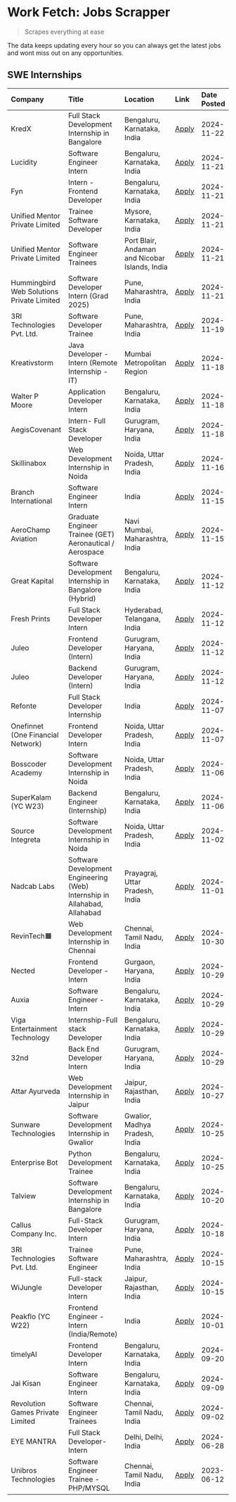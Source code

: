 # Work Fetch: Jobs Scrapper
> Scrapes everything at ease

The data keeps updating every hour so you can always get the latest jobs and wont miss out on any opportunities.

## SWE Internships
<!--START_SECTION:workfetch-->
| Company                                   | Title                                                                     | Location                                       | Link                                                                                                                                                                                                                                          | Date Posted   |
|:------------------------------------------|:--------------------------------------------------------------------------|:-----------------------------------------------|:----------------------------------------------------------------------------------------------------------------------------------------------------------------------------------------------------------------------------------------------|:--------------|
| KredX                                     | Full Stack Development Internship in Bangalore                            | Bengaluru, Karnataka, India                    | [Apply](https://in.linkedin.com/jobs/view/full-stack-development-internship-in-bangalore-at-kredx-4082021747?position=25&pageNum=0&refId=Mpo15q%2BAW44WwTGieBzQ4g%3D%3D&trackingId=7ayag4clIhWkmArjTxPmfg%3D%3D)                              | 2024-11-22    |
| Lucidity                                  | Software Engineer Intern                                                  | Bengaluru, Karnataka, India                    | [Apply](https://in.linkedin.com/jobs/view/software-engineer-intern-at-lucidity-4081805788?position=19&pageNum=0&refId=Mpo15q%2BAW44WwTGieBzQ4g%3D%3D&trackingId=mQ2iLHsZx5TI6ntA3dQ%2FYw%3D%3D)                                               | 2024-11-21    |
| Fyn                                       | Intern - Frontend Developer                                               | Bengaluru, Karnataka, India                    | [Apply](https://in.linkedin.com/jobs/view/intern-frontend-developer-at-fyn-4079706595?position=20&pageNum=0&refId=Mpo15q%2BAW44WwTGieBzQ4g%3D%3D&trackingId=OJBKX5yOEXQgLdTM3z%2Fqfg%3D%3D)                                                   | 2024-11-21    |
| Unified Mentor Private Limited            | Trainee Software Developer                                                | Mysore, Karnataka, India                       | [Apply](https://in.linkedin.com/jobs/view/trainee-software-developer-at-unified-mentor-private-limited-4079627458?position=28&pageNum=0&refId=Mpo15q%2BAW44WwTGieBzQ4g%3D%3D&trackingId=DAJp699%2FHeRssKSHRKQZxw%3D%3D)                       | 2024-11-21    |
| Unified Mentor Private Limited            | Software Engineer Trainees                                                | Port Blair, Andaman and Nicobar Islands, India | [Apply](https://in.linkedin.com/jobs/view/software-engineer-trainees-at-unified-mentor-private-limited-4079707508?position=34&pageNum=0&refId=Mpo15q%2BAW44WwTGieBzQ4g%3D%3D&trackingId=SAFMFUYmUUS5cJGsmpjyqg%3D%3D)                         | 2024-11-21    |
| Hummingbird Web Solutions Private Limited | Software Developer Intern (Grad 2025)                                     | Pune, Maharashtra, India                       | [Apply](https://in.linkedin.com/jobs/view/software-developer-intern-grad-2025-at-hummingbird-web-solutions-private-limited-4079796998?position=44&pageNum=0&refId=Mpo15q%2BAW44WwTGieBzQ4g%3D%3D&trackingId=SPn0j4LhwM9JKtmucI2Pgw%3D%3D)     | 2024-11-21    |
| 3RI Technologies Pvt. Ltd.                | Software Developer Trainee                                                | Pune, Maharashtra, India                       | [Apply](https://in.linkedin.com/jobs/view/software-developer-trainee-at-3ri-technologies-pvt-ltd-4080283578?position=43&pageNum=0&refId=Mpo15q%2BAW44WwTGieBzQ4g%3D%3D&trackingId=9ogXx0mbIlggQTFFnHBysw%3D%3D)                               | 2024-11-19    |
| Kreativstorm                              | Java Developer - Intern (Remote Internship - IT)                          | Mumbai Metropolitan Region                     | [Apply](https://in.linkedin.com/jobs/view/java-developer-intern-remote-internship-it-at-kreativstorm-4079340084?position=22&pageNum=0&refId=Mpo15q%2BAW44WwTGieBzQ4g%3D%3D&trackingId=tcOsXOpOQAeZgQ7bR4EI%2BQ%3D%3D)                         | 2024-11-18    |
| Walter P Moore                            | Application Developer Intern                                              | Bengaluru, Karnataka, India                    | [Apply](https://in.linkedin.com/jobs/view/application-developer-intern-at-walter-p-moore-4077126811?position=30&pageNum=0&refId=Mpo15q%2BAW44WwTGieBzQ4g%3D%3D&trackingId=5ttSNv8ytj931qqUNywl0w%3D%3D)                                       | 2024-11-18    |
| AegisCovenant                             | Intern- Full Stack Developer                                              | Gurugram, Haryana, India                       | [Apply](https://in.linkedin.com/jobs/view/intern-full-stack-developer-at-aegiscovenant-4079044973?position=53&pageNum=0&refId=Mpo15q%2BAW44WwTGieBzQ4g%3D%3D&trackingId=10Kqc0f85lZjZYSf8UJU2Q%3D%3D)                                         | 2024-11-18    |
| Skillinabox                               | Web Development Internship in Noida                                       | Noida, Uttar Pradesh, India                    | [Apply](https://in.linkedin.com/jobs/view/web-development-internship-in-noida-at-skillinabox-4077783016?position=27&pageNum=0&refId=Mpo15q%2BAW44WwTGieBzQ4g%3D%3D&trackingId=grwzuBc%2FXjt%2BULaqOTJA5w%3D%3D)                               | 2024-11-16    |
| Branch International                      | Software Engineer Intern                                                  | India                                          | [Apply](https://in.linkedin.com/jobs/view/software-engineer-intern-at-branch-international-4054425650?position=42&pageNum=0&refId=Mpo15q%2BAW44WwTGieBzQ4g%3D%3D&trackingId=%2FZO6qz%2Fy8Sowvwvd9%2B2cbQ%3D%3D)                               | 2024-11-15    |
| AeroChamp Aviation                        | Graduate Engineer Trainee (GET) Aeronautical / Aerospace                  | Navi Mumbai, Maharashtra, India                | [Apply](https://in.linkedin.com/jobs/view/graduate-engineer-trainee-get-aeronautical-aerospace-at-aerochamp-aviation-4075807848?position=48&pageNum=0&refId=Mpo15q%2BAW44WwTGieBzQ4g%3D%3D&trackingId=RFEmHe6u3W3gi7Ye%2FOZDSQ%3D%3D)         | 2024-11-15    |
| Great Kapital                             | Software Development Internship in Bangalore (Hybrid)                     | Bengaluru, Karnataka, India                    | [Apply](https://in.linkedin.com/jobs/view/software-development-internship-in-bangalore-hybrid-at-great-kapital-4074322094?position=21&pageNum=0&refId=Mpo15q%2BAW44WwTGieBzQ4g%3D%3D&trackingId=gDZiVYghNRQbNou7ygb5tA%3D%3D)                 | 2024-11-12    |
| Fresh Prints                              | Full Stack Developer Intern                                               | Hyderabad, Telangana, India                    | [Apply](https://in.linkedin.com/jobs/view/full-stack-developer-intern-at-fresh-prints-4074759619?position=35&pageNum=0&refId=Mpo15q%2BAW44WwTGieBzQ4g%3D%3D&trackingId=7LSvQBC3BgXv4lPGrkS%2F5g%3D%3D)                                        | 2024-11-12    |
| Juleo                                     | Frontend Developer (Intern)                                               | Gurugram, Haryana, India                       | [Apply](https://in.linkedin.com/jobs/view/frontend-developer-intern-at-juleo-4072443159?position=45&pageNum=0&refId=Mpo15q%2BAW44WwTGieBzQ4g%3D%3D&trackingId=OSnSblCTMpuGbdgqT8o1Lw%3D%3D)                                                   | 2024-11-12    |
| Juleo                                     | Backend Developer (Intern)                                                | Gurugram, Haryana, India                       | [Apply](https://in.linkedin.com/jobs/view/backend-developer-intern-at-juleo-4072437848?position=59&pageNum=0&refId=Mpo15q%2BAW44WwTGieBzQ4g%3D%3D&trackingId=Si7johATcgHtCOM%2B1SSetA%3D%3D)                                                  | 2024-11-12    |
| Refonte                                   | Full Stack Developer Internship                                           | India                                          | [Apply](https://in.linkedin.com/jobs/view/full-stack-developer-internship-at-refonte-4071576773?position=31&pageNum=0&refId=Mpo15q%2BAW44WwTGieBzQ4g%3D%3D&trackingId=8liycEJqAA0%2BQaID3oevrg%3D%3D)                                         | 2024-11-07    |
| Onefinnet (One Financial Network)         | Frontend Developer Intern                                                 | Noida, Uttar Pradesh, India                    | [Apply](https://in.linkedin.com/jobs/view/frontend-developer-intern-at-onefinnet-one-financial-network-4067260672?position=46&pageNum=0&refId=Mpo15q%2BAW44WwTGieBzQ4g%3D%3D&trackingId=aknS3Okh2wmzrFiFsNi5%2BA%3D%3D)                       | 2024-11-07    |
| Bosscoder Academy                         | Software Development Internship in Noida                                  | Noida, Uttar Pradesh, India                    | [Apply](https://in.linkedin.com/jobs/view/software-development-internship-in-noida-at-bosscoder-academy-4070090866?position=10&pageNum=0&refId=Mpo15q%2BAW44WwTGieBzQ4g%3D%3D&trackingId=GuGy5iI97EKLD2R4P%2BrR8w%3D%3D)                      | 2024-11-06    |
| SuperKalam (YC W23)                       | Backend Engineer (Internship)                                             | Bengaluru, Karnataka, India                    | [Apply](https://in.linkedin.com/jobs/view/backend-engineer-internship-at-superkalam-yc-w23-4069134451?position=26&pageNum=0&refId=Mpo15q%2BAW44WwTGieBzQ4g%3D%3D&trackingId=kXSeIv2vTLi7cMPdUDMoew%3D%3D)                                     | 2024-11-06    |
| Source Integreta                          | Software Development Internship in Noida                                  | Noida, Uttar Pradesh, India                    | [Apply](https://in.linkedin.com/jobs/view/software-development-internship-in-noida-at-source-integreta-4066120527?position=13&pageNum=0&refId=Mpo15q%2BAW44WwTGieBzQ4g%3D%3D&trackingId=ynNHUWmVnwBrWLfpjBIplQ%3D%3D)                         | 2024-11-02    |
| Nadcab Labs                               | Software Development Engineering (Web) Internship in Allahabad, Allahabad | Prayagraj, Uttar Pradesh, India                | [Apply](https://in.linkedin.com/jobs/view/software-development-engineering-web-internship-in-allahabad-allahabad-at-nadcab-labs-4064940107?position=9&pageNum=0&refId=Mpo15q%2BAW44WwTGieBzQ4g%3D%3D&trackingId=3zAxDiDpNdB9rQd1duVs7g%3D%3D) | 2024-11-01    |
| RevinTech🟧                                | Web Development Internship in Chennai                                     | Chennai, Tamil Nadu, India                     | [Apply](https://in.linkedin.com/jobs/view/web-development-internship-in-chennai-at-revintech%F0%9F%9F%A7-4063327819?position=60&pageNum=0&refId=Mpo15q%2BAW44WwTGieBzQ4g%3D%3D&trackingId=xo6NF50JnjTwQ9MbLuAinw%3D%3D)                       | 2024-10-30    |
| Nected                                    | Frontend Developer - Intern                                               | Gurgaon, Haryana, India                        | [Apply](https://in.linkedin.com/jobs/view/frontend-developer-intern-at-nected-4060911002?position=7&pageNum=0&refId=Mpo15q%2BAW44WwTGieBzQ4g%3D%3D&trackingId=4JXWv6kxVkIgOyI1fHaX5g%3D%3D)                                                   | 2024-10-29    |
| Auxia                                     | Software Engineer - Intern                                                | Bengaluru, Karnataka, India                    | [Apply](https://in.linkedin.com/jobs/view/software-engineer-intern-at-auxia-4060904544?position=17&pageNum=0&refId=Mpo15q%2BAW44WwTGieBzQ4g%3D%3D&trackingId=Ggy%2BfhnJZ%2BrTYBbPoSxUsA%3D%3D)                                                | 2024-10-29    |
| Viga Entertainment Technology             | Internship-Full stack Developer                                           | Bengaluru, Karnataka, India                    | [Apply](https://in.linkedin.com/jobs/view/internship-full-stack-developer-at-viga-entertainment-technology-4061962911?position=36&pageNum=0&refId=Mpo15q%2BAW44WwTGieBzQ4g%3D%3D&trackingId=BNyG2WkoHyWY9VYvPpw4wQ%3D%3D)                     | 2024-10-29    |
| 32nd                                      | Back End Developer Intern                                                 | Gurugram, Haryana, India                       | [Apply](https://in.linkedin.com/jobs/view/back-end-developer-intern-at-32nd-4062280105?position=39&pageNum=0&refId=Mpo15q%2BAW44WwTGieBzQ4g%3D%3D&trackingId=04MUDsckoRp8DcHHyPQE1Q%3D%3D)                                                    | 2024-10-29    |
| Attar Ayurveda                            | Web Development Internship in Jaipur                                      | Jaipur, Rajasthan, India                       | [Apply](https://in.linkedin.com/jobs/view/web-development-internship-in-jaipur-at-attar-ayurveda-4060435312?position=38&pageNum=0&refId=Mpo15q%2BAW44WwTGieBzQ4g%3D%3D&trackingId=Onkoh7n%2BTd0e6ujn4yuPug%3D%3D)                             | 2024-10-27    |
| Sunware Technologies                      | Software Development Internship in Gwalior                                | Gwalior, Madhya Pradesh, India                 | [Apply](https://in.linkedin.com/jobs/view/software-development-internship-in-gwalior-at-sunware-technologies-4059018500?position=14&pageNum=0&refId=Mpo15q%2BAW44WwTGieBzQ4g%3D%3D&trackingId=572Z218xCEIJFVZPb9BpSw%3D%3D)                   | 2024-10-25    |
| Enterprise Bot                            | Python Development Trainee                                                | Bengaluru, Karnataka, India                    | [Apply](https://in.linkedin.com/jobs/view/python-development-trainee-at-enterprise-bot-4059097615?position=51&pageNum=0&refId=Mpo15q%2BAW44WwTGieBzQ4g%3D%3D&trackingId=xbZj%2FrssERhH4slRrL23FA%3D%3D)                                       | 2024-10-25    |
| Talview                                   | Software Development Internship in Bangalore                              | Bengaluru, Karnataka, India                    | [Apply](https://in.linkedin.com/jobs/view/software-development-internship-in-bangalore-at-talview-4055420944?position=3&pageNum=0&refId=Mpo15q%2BAW44WwTGieBzQ4g%3D%3D&trackingId=yQfv8xGuamlvo%2F4qWuEu3Q%3D%3D)                             | 2024-10-20    |
| Callus Company Inc.                       | Full-Stack Developer Intern                                               | Gurugram, Haryana, India                       | [Apply](https://in.linkedin.com/jobs/view/full-stack-developer-intern-at-callus-company-inc-4052948592?position=29&pageNum=0&refId=Mpo15q%2BAW44WwTGieBzQ4g%3D%3D&trackingId=lNir4htvZQeRVUOqczGb4A%3D%3D)                                    | 2024-10-18    |
| 3RI Technologies Pvt. Ltd.                | Trainee Software Engineer                                                 | Pune, Maharashtra, India                       | [Apply](https://in.linkedin.com/jobs/view/trainee-software-engineer-at-3ri-technologies-pvt-ltd-4048233384?position=33&pageNum=0&refId=Mpo15q%2BAW44WwTGieBzQ4g%3D%3D&trackingId=zLgWYhfdiJAsymUNDz5hnA%3D%3D)                                | 2024-10-15    |
| WiJungle                                  | Full-stack Developer Intern                                               | Jaipur, Rajasthan, India                       | [Apply](https://in.linkedin.com/jobs/view/full-stack-developer-intern-at-wijungle-4048227759?position=56&pageNum=0&refId=Mpo15q%2BAW44WwTGieBzQ4g%3D%3D&trackingId=wrH%2FF9o3%2BOqm7lLT3YbbfA%3D%3D)                                          | 2024-10-15    |
| Peakflo (YC W22)                          | Frontend Engineer - Intern (India/Remote)                                 | India                                          | [Apply](https://in.linkedin.com/jobs/view/frontend-engineer-intern-india-remote-at-peakflo-yc-w22-4037729755?position=8&pageNum=0&refId=Mpo15q%2BAW44WwTGieBzQ4g%3D%3D&trackingId=INoJU5U26LOZgmdQ%2BhQ4tw%3D%3D)                             | 2024-10-01    |
| timelyAI                                  | Frontend Developer Intern                                                 | Bengaluru, Karnataka, India                    | [Apply](https://in.linkedin.com/jobs/view/frontend-developer-intern-at-timelyai-4030925040?position=12&pageNum=0&refId=Mpo15q%2BAW44WwTGieBzQ4g%3D%3D&trackingId=Eh%2BB6FS%2B1pWVNTCdkLauiw%3D%3D)                                            | 2024-09-20    |
| Jai Kisan                                 | Software Engineer Intern                                                  | Bengaluru, Karnataka, India                    | [Apply](https://in.linkedin.com/jobs/view/software-engineer-intern-at-jai-kisan-4024075360?position=40&pageNum=0&refId=Mpo15q%2BAW44WwTGieBzQ4g%3D%3D&trackingId=jIdDpbz2iGX9w%2FzSveO%2Ffw%3D%3D)                                            | 2024-09-09    |
| Revolution Games Private Limited          | Software Engineer Trainees                                                | Chennai, Tamil Nadu, India                     | [Apply](https://in.linkedin.com/jobs/view/software-engineer-trainees-at-revolution-games-private-limited-4015912927?position=37&pageNum=0&refId=Mpo15q%2BAW44WwTGieBzQ4g%3D%3D&trackingId=nUCxQKGy371hQ7cba1uK7g%3D%3D)                       | 2024-09-02    |
| EYE MANTRA                                | Full Stack Developer- Intern                                              | Delhi, Delhi, India                            | [Apply](https://in.linkedin.com/jobs/view/full-stack-developer-intern-at-eye-mantra-3960988037?position=57&pageNum=0&refId=Mpo15q%2BAW44WwTGieBzQ4g%3D%3D&trackingId=uE6rerh4T4sRbXunbJ%2F2Xg%3D%3D)                                          | 2024-06-28    |
| Unibros Technologies                      | Software Engineer Trainee - PHP/MYSQL                                     | Chennai, Tamil Nadu, India                     | [Apply](https://in.linkedin.com/jobs/view/software-engineer-trainee-php-mysql-at-unibros-technologies-3656599241?position=52&pageNum=0&refId=Mpo15q%2BAW44WwTGieBzQ4g%3D%3D&trackingId=V32iCURX7IQbmHuZbYoNow%3D%3D)                          | 2023-06-12    |
<!--END_SECTION:workfetch-->
